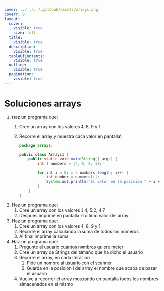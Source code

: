 ```yaml
---
cover: ../../../.gitbook/assets/arrays.png
coverY: 0
layout:
  cover:
    visible: true
    size: full
  title:
    visible: true
  description:
    visible: true
  tableOfContents:
    visible: true
  outline:
    visible: true
  pagination:
    visible: true
---
```


# Soluciones arrays

1. Haz un programa que:
   1. Cree un array con los valores 4, 8, 9 y 1.
   2.  Recorre el array y muestra cada valor en pantalla\


       ```java
       package arrays;

       public class Arrays1 {
           public static void main(String[] args) {
               int[] numbers = {4, 8, 9, 1};

               for(int i = 0; i < numbers.length; i++) {
                   int number = numbers[i];
                   System.out.println("El valor en la posición " + i + " es " + number);
               }
           }
       }
       ```
2. Haz un programa que:
   1. Cree un array con los valores 3.4, 5.2, 4.7
   2. Después imprime en pantalla el último valor del array
3. Haz un programa que:
   1. Cree un array con los valores 4, 8, 9 y 1.
   2. Recorre el array calculando la suma de todos los números
   3. Al final imprime la suma
4. Haz un programa que:
   1. Pregunte al usuario cuántos nombres quiere meter
   2. Cree un array de Strings del tamaño que ha dicho el usuario
   3. Recorre el array, en cada iteración
      1. Pide un nombre al usuario con el scanner
      2. Guarda en la posición i del array el nombre que acaba de pasar el usuario
   4. Vuelve a recorrer el array mostrando en pantalla todos los nombres almacenados en el mismo
